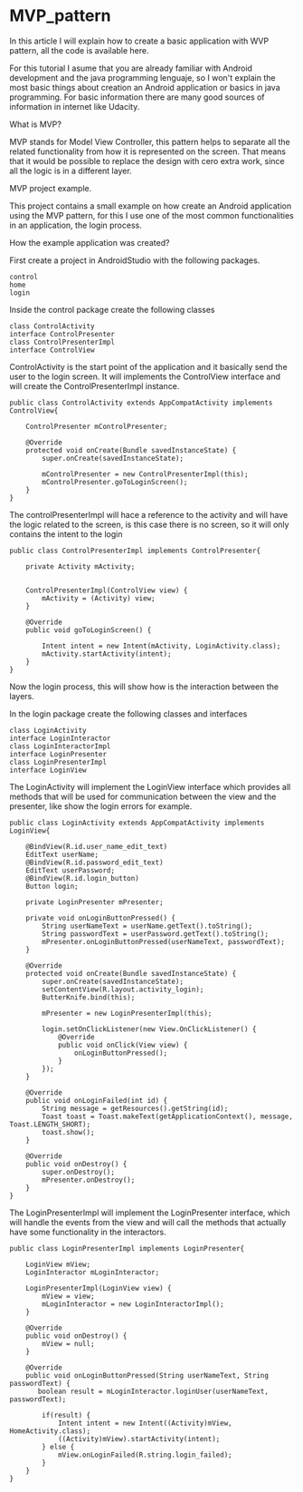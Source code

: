 # MVP_pattern

In this article I will explain how to create a basic application with WVP pattern, all the code is available here.

For this tutorial I asume that you are already familiar with Android development and the java programming lenguaje, so I won't explain the most basic things about creation an Android application or basics in java programming. For basic information there are many good sources of information in internet like Udacity.

What is MVP?

MVP stands for Model View Controller, this pattern helps to separate all the related functionality from how it is represented on the screen. That means that it would be possible to replace the design with cero extra work, since all the logic is in a different layer.

MVP project example.

This project contains a small example on how create an Android application using the MVP pattern, for this I use one of the most common functionalities in an application, the login process.

How the example application was created?

First create a project in AndroidStudio with the following packages.

```
control
home
login

```
Inside the control package create the following classes

```
class ControlActivity
interface ControlPresenter
class ControlPresenterImpl
interface ControlView
```
ControlActivity is the start point of the application and it basically send the user to the login screen. It will implements the ControlView interface and will create the ControlPresenterImpl instance.

```
public class ControlActivity extends AppCompatActivity implements ControlView{

    ControlPresenter mControlPresenter;

    @Override
    protected void onCreate(Bundle savedInstanceState) {
        super.onCreate(savedInstanceState);

        mControlPresenter = new ControlPresenterImpl(this);
        mControlPresenter.goToLoginScreen();
    }
}
```

The controlPresenterImpl will hace a reference to the activity and will have the logic related to the screen, is this case there is no screen, so it will only contains the intent to the login

```
public class ControlPresenterImpl implements ControlPresenter{

    private Activity mActivity;


    ControlPresenterImpl(ControlView view) {
        mActivity = (Activity) view;
    }

    @Override
    public void goToLoginScreen() {

        Intent intent = new Intent(mActivity, LoginActivity.class);
        mActivity.startActivity(intent);
    }
}
```

Now the login process, this will show how is the interaction between the layers.

In the login package create the following classes and interfaces

```
class LoginActivity
interface LoginInteractor
class LoginInteractorImpl
interface LoginPresenter
class LoginPresenterImpl
interface LoginView
```

The LoginActivity will implement the LoginView interface which provides all methods that will be used for communication between the view and the presenter, like show the login errors for example.

```
public class LoginActivity extends AppCompatActivity implements LoginView{

    @BindView(R.id.user_name_edit_text)
    EditText userName;
    @BindView(R.id.password_edit_text)
    EditText userPassword;
    @BindView(R.id.login_button)
    Button login;

    private LoginPresenter mPresenter;

    private void onLoginButtonPressed() {
        String userNameText = userName.getText().toString();
        String passwordText = userPassword.getText().toString();
        mPresenter.onLoginButtonPressed(userNameText, passwordText);
    }

    @Override
    protected void onCreate(Bundle savedInstanceState) {
        super.onCreate(savedInstanceState);
        setContentView(R.layout.activity_login);
        ButterKnife.bind(this);

        mPresenter = new LoginPresenterImpl(this);

        login.setOnClickListener(new View.OnClickListener() {
            @Override
            public void onClick(View view) {
                onLoginButtonPressed();
            }
        });
    }

    @Override
    public void onLoginFailed(int id) {
        String message = getResources().getString(id);
        Toast toast = Toast.makeText(getApplicationContext(), message, Toast.LENGTH_SHORT);
        toast.show();
    }

    @Override
    public void onDestroy() {
        super.onDestroy();
        mPresenter.onDestroy();
    }
}
```

The LoginPresenterImpl will implement the LoginPresenter interface, which will handle the events from the view and will call the methods that actually have some functionality in the interactors.

```
public class LoginPresenterImpl implements LoginPresenter{

    LoginView mView;
    LoginInteractor mLoginInteractor;

    LoginPresenterImpl(LoginView view) {
        mView = view;
        mLoginInteractor = new LoginInteractorImpl();
    }

    @Override
    public void onDestroy() {
        mView = null;
    }

    @Override
    public void onLoginButtonPressed(String userNameText, String passwordText) {
       boolean result = mLoginInteractor.loginUser(userNameText, passwordText);

        if(result) {
            Intent intent = new Intent((Activity)mView, HomeActivity.class);
            ((Activity)mView).startActivity(intent);
        } else {
            mView.onLoginFailed(R.string.login_failed);
        }
    }
}

```




